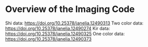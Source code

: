 # Overview of the Imaging Code

Shi data: https://doi.org/10.25378/janelia.12490313
Two color data: https://doi.org/10.25378/janelia.12490274
Kir data: https://doi.org/10.25378/janelia.12490325
One color data: https://doi.org/10.25378/janelia.12490373
